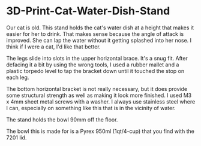 # 3D-Print-Cat-Water-Dish-Stand

Our cat is old.  This stand holds the cat's water dish at a height that makes it easier for her to drink.  That makes sense because the angle of attack is improved.  She can lap the water without it getting splashed into her nose.  I think if I were a cat, I'd like that better.

The legs slide into slots in the upper horizontal brace.  It's a snug fit.  After defacing it a bit by using the wrong tools, I used a rubber mallet and a plastic torpedo level to tap the bracket down until it touched the stop on each leg.

The bottom horizontal bracket is not really necessary, but it does provide some structural strength as well as making it look more finished.  I used M3 x 4mm sheet metal screws with a washer.  I always use stainless steel where I can, especially on something like this that is in the vicinity of water.

The stand holds the bowl 90mm off the floor.  

The bowl this is made for is a Pyrex 950ml (1qt/4-cup) that you find with the 7201 lid.  